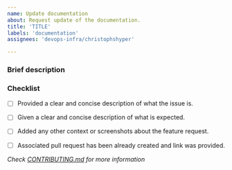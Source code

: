```yaml
---
name: Update documentation
about: Request update of the documentation.
title: 'TITLE'
labels: 'documentation'
assignees: 'devops-infra/christophshyper'

---
```

### Brief description


<!-- Write you description here -->


### Checklist
* [ ] Provided a clear and concise description of what the issue is.
* [ ] Given a clear and concise description of what is expected.
* [ ] Added any other context or screenshots about the feature request.
* [ ] Associated pull request has been already created and link was provided.


*Check [CONTRIBUTING.md](../blob/master/.github/CONTRIBUTING.md) for more information*

